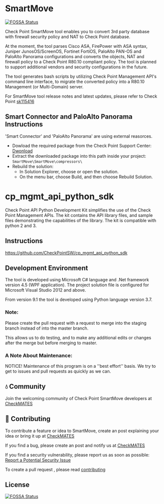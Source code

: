 # SmartMove
[![FOSSA Status](https://app.fossa.com/api/projects/git%2Bgithub.com%2Fchkp-ofirs%2FSmartMove.svg?type=shield)](https://app.fossa.com/projects/git%2Bgithub.com%2Fchkp-ofirs%2FSmartMove?ref=badge_shield)

Check Point SmartMove tool enables you to convert 3rd party database with firewall security policy and NAT to Check Point database.

At the moment, the tool parses Cisco ASA, FirePower with ASA syntax, Juniper JunosOS/ScreenOS, Fortinet FortiOS, PaloAlto PAN-OS and PaloAlto Panorama configurations and converts the objects, NAT and firewall policy to a Check Point R80.10 compliant policy. The tool is planned to support additional vendors and security configurations in the future.

The tool generates bash scripts by utilizing Check Point Management API's command line interface, to migrate the converted policy into a R80.10 Management (or Multi-Domain) server.

For SmartMove tool release notes and latest updates, please refer to Check Point [sk115416](https://supportcenter.checkpoint.com/supportcenter/portal?eventSubmit_doGoviewsolutiondetails=&solutionid=sk115416)


## Smart Connector and PaloAlto Panorama Instructions
'Smart Connector' and 'PaloAlto Panorama' are using external reasorces.

* Dowload the required package from the Check Point Support Center: <br>
[Dwonload](https://supportcenter.checkpoint.com/supportcenter/portal?action=portlets.DCFileAction&eventSubmit_doGetdcdetails=&fileid=110747)
* Extract the downloaded package into this path inside your project:<br> 
```SmartMove\SmartMove\compressors\```
* Rebuild the solution:
  * In Solution Explorer, choose or open the solution. 
  * On the menu bar, choose Build, and then choose Rebuild Solution.

# cp_mgmt_api_python_sdk
Check Point API Python Development Kit simplifies the use of the Check Point Management APIs. The kit contains the API library files, and sample files demonstrating the 
capabilities of the library. The kit is compatible with python 2 and 3.

## Instructions
https://github.com/CheckPointSW/cp_mgmt_api_python_sdk



## Development Environment
The tool is developed using Microsoft C# language and .Net framework version 4.5 (WPF application). The project solution file is configured for Microsoft Visual Studio 2012 and above.

From version 9.1 the tool is developed using Python language version 3.7.

### Note:
Please create the pull request with a request to merge into the staging branch instead of into the master branch. 

This allows us to do testing, and to make any additional edits or changes after the merge but before merging to master.

### A Note About Maintenance:

NOTICE! Maintenance of this program is on a ''best effort'' basis. 
We try to get to issues and pull requests as quickly as we can. 


## 💧 Community
Join the welcoming community of Check Point SmartMove developers at [CheckMATES](https://community.checkpoint.com/t5/SmartMove/bd-p/smartmove) 

## 🚀 Contributing
To contribute a feature or idea to SmartMove, create an post explaining your idea or bring it up at [CheckMATES](https://community.checkpoint.com/t5/SmartMove/bd-p/smartmove) 

If you find a bug, please create an post and notify us at [CheckMATES](https://community.checkpoint.com/t5/SmartMove/bd-p/smartmove) 

If you find a security vulnerability, please report us as soon as possible: [Report a Potential Security Issue](https://www.checkpoint.com/security-issue/) 

To create a pull request , please read [contributing](https://github.com/CheckPointSW/SmartMove/blob/master/.github/contributing.md) 


## License
[![FOSSA Status](https://app.fossa.com/api/projects/git%2Bgithub.com%2Fchkp-ofirs%2FSmartMove.svg?type=large)](https://app.fossa.com/projects/git%2Bgithub.com%2Fchkp-ofirs%2FSmartMove?ref=badge_large)